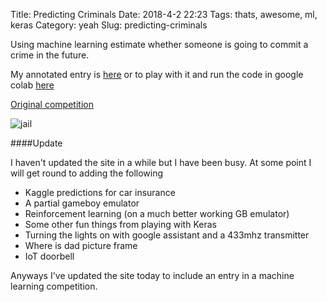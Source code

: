 Title: Predicting Criminals
Date: 2018-4-2 22:23
Tags: thats, awesome, ml, keras
Category: yeah
Slug: predicting-criminals

Using machine learning estimate whether someone is going to commit a crime in the future.

My annotated entry is [here](http://nbviewer.jupyter.org/github/garybake/kaggle_entries/blob/4f061f43d4aea2810610d492602ad403ca32c98a/CrimPredict.ipynb) or to play with it and run the code in google colab [here](https://colab.research.google.com/github/garybake/kaggle_entries/blob/master/CrimPredict.ipynb)

[Original competition](https://www.hackerearth.com/challenge/competitive/predict-the-criminal/machine-learning/predict-the-criminal/)

![jail]({static}/images/jail.png)

####Update

I haven't updated the site in a while but I have been busy. At some point I will get round to adding the following

 - Kaggle predictions for car insurance
 - A partial gameboy emulator
 - Reinforcement learning (on a much better working GB emulator)
 - Some other fun things from playing with Keras
 - Turning the lights on with google assistant and a 433mhz transmitter
 - Where is dad picture frame
 - IoT doorbell

Anyways I've updated the site today to include an entry in a machine learning competition.  